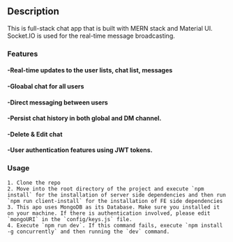 ## Description

This is full-stack chat app that is built with MERN stack and Material UI. Socket.IO is used for the real-time message broadcasting.

### Features
#### -Real-time updates to the user lists, chat list, messages
#### -Gloabal chat for all users
#### -Direct messaging between users
#### -Persist chat history in both global and DM channel.
#### -Delete & Edit chat
#### -User authentication features using JWT tokens.

### Usage

```
1. Clone the repo
2. Move into the root directory of the project and execute `npm install` for the installation of server side dependencies and then run `npm run client-install` for the installation of FE side dependencies
3. This apo uses MongoDB as its Database. Make sure you installed it on your machine. If there is authentication involved, please edit `mongoURI` in the `config/keys.js` file.
4. Execute `npm run dev`. If this command fails, execute `npm install -g concurrently` and then running the `dev` command.

```

